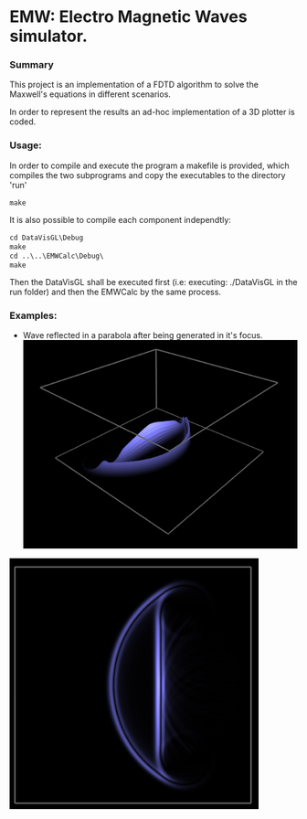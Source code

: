 # EMW: Electro Magnetic Waves simulator.

### Summary

This project is an implementation of a FDTD algorithm to solve the Maxwell's equations in different scenarios.

In order to represent the results an ad-hoc implementation of a 3D plotter is coded. 

### Usage:

In order to compile and execute the program a makefile is provided, which compiles the two subprograms and copy the executables to the directory 'run'

```
make
```

It is also possible to compile each component independtly:
```
cd DataVisGL\Debug
make
cd ..\..\EMWCalc\Debug\
make
```

Then the DataVisGL shall be executed first (i.e: executing: ./DataVisGL in the run folder) and then the EMWCalc by the same process.


### Examples:

 * Wave reflected in a parabola after being generated in it's focus.
![Example1](https://github.com/AngelGzGc/EMWCalc/blob/master/Doc/Imagen_Parabola1.png)

![Example orthographic](https://github.com/AngelGzGc/EMWCalc/blob/master/Doc/Imagen_Parabola1_ortho.png)


